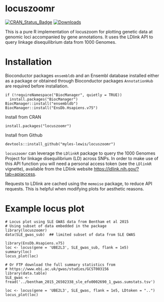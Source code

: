 # locuszoomr

[![CRAN_Status_Badge](http://www.r-pkg.org/badges/version/locuszoomr)](https://cran.r-project.org/package=locuszoomr)
[![Downloads](http://cranlogs.r-pkg.org/badges/locuszoomr)](https://CRAN.R-project.org/package=locuszoomr)

This is a pure R implementation of locuszoom for plotting genetic data at 
genomic loci accompanied by gene annotations. It uses the LDlink API to query 
linkage disequilibrium data from 1000 Genomes.

# Installation

Bioconductor packages `ensembldb` and an Ensembl database installed either as a
package or obtained through Bioconductor packages `AnnotationHub` are required
before installation.

```
if (!requireNamespace("BiocManager", quietly = TRUE))
  install.packages("BiocManager")
BiocManager::install("ensembldb")
BiocManager::install("EnsDb.Hsapiens.v75")
```

Install from CRAN
```
install.packages("locuszoomr")
```

Install from Github
```
devtools::install_github("myles-lewis/locuszoomr")
```

`locuszoomr` can leverage the `LDlinkR` package to query the 1000 Genomes
Project for linkage disequilibrium (LD) across SNPs. In order to make use of
this API function you will need a personal access token (see the `LDlinkR`
vignette), available from the LDlink website
https://ldlink.nih.gov/?tab=apiaccess.

Requests to LDlink are cached using the `memoise` package, to reduce API 
requests. This is helpful when modifying plots for aesthetic reasons.

# Example locus plot

```
# Locus plot using SLE GWAS data from Bentham et al 2015
# Using subset of data embedded in the package
library(locuszoomr)
data(SLE_gwas_sub)  ## limited subset of data from SLE GWAS

library(EnsDb.Hsapiens.v75)
loc <- locus(gene = 'UBE2L3', SLE_gwas_sub, flank = 1e5)
summary(loc)
locus_plot(loc)

# Or FTP download the full summary statistics from
# https://www.ebi.ac.uk/gwas/studies/GCST003156
library(data.table)
SLE_gwas <- fread('../bentham_2015_26502338_sle_efo0002690_1_gwas.sumstats.tsv')

loc <- locus(gene = 'UBE2L3', SLE_gwas, flank = 1e5, LDtoken = "..")
locus_plot(loc)
```
